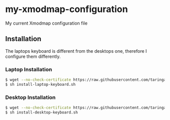 # my-xmodmap-configuration
My current Xmodmap configuration file

## Installation

The laptops keyboard is different from the desktops one, therefore I configure them differently.

### Laptop Installation

```bash
$ wget --no-check-certificate https://raw.githubusercontent.com/taringamberini/my-xmodmap-configuration/master/install-laptop-keyboard.sh
$ sh install-laptop-keyboard.sh
```
### Desktop Installation

```bash
$ wget --no-check-certificate https://raw.githubusercontent.com/taringamberini/my-xmodmap-configuration/master/install-desktop-keyboard.sh
$ sh install-desktop-keyboard.sh
```
